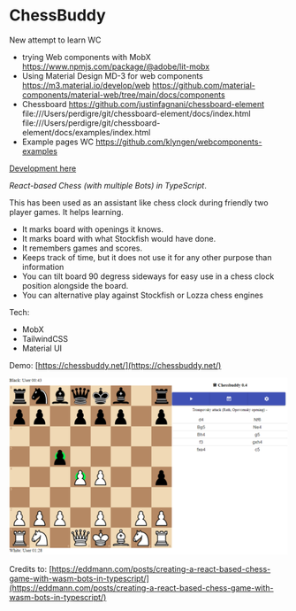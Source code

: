 # ChessBuddy

New attempt to learn WC
- trying Web components with MobX
https://www.npmjs.com/package/@adobe/lit-mobx
- Using Material Design MD-3 for web components
https://m3.material.io/develop/web
https://github.com/material-components/material-web/tree/main/docs/components
- Chessboard 
https://github.com/justinfagnani/chessboard-element
file:///Users/perdigre/git/chessboard-element/docs/index.html
file:///Users/perdigre/git/chessboard-element/docs/examples/index.html
- Example pages WC 
https://github.com/klyngen/webcomponents-examples




[Development here](doc/dev.md)

_React-based Chess (with multiple Bots) in TypeScript_.

This has been used as an assistant like chess clock during friendly two player games. It helps learning.

- It marks board with openings it knows.
- It marks board with what Stockfish would have done.
- It remembers games and scores.
- Keeps track of time, but it does not use it for any other purpose than information
- You can tilt board 90 degress sideways for easy use in a chess clock position alongside the board.
- You can alternative play against Stockfish or Lozza chess engines

Tech:
- MobX
- TailwindCSS
- Material UI

Demo: [https://chessbuddy.net/](https://chessbuddy.net/)<br>

![Chessbuddy](doc/chessbuddy.png)

Credits to:
[https://eddmann.com/posts/creating-a-react-based-chess-game-with-wasm-bots-in-typescript/](https://eddmann.com/posts/creating-a-react-based-chess-game-with-wasm-bots-in-typescript/)

